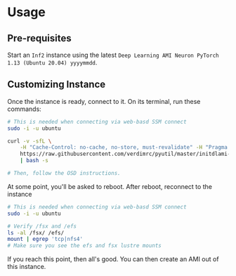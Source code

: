 # Usage <!-- omit in toc -->

## Pre-requisites

Start an `Inf2` instance using the latest `Deep Learning AMI Neuron PyTorch 1.13 (Ubuntu 20.04) yyyymmdd`.

## Customizing Instance

Once the instance is ready, connect to it. On its terminal, run these commands:

```bash
# This is needed when connecting via web-basd SSM connect
sudo -i -u ubuntu

curl -v -sfL \
    -H "Cache-Control: no-cache, no-store, must-revalidate" -H "Pragma: no-cache" -H "Expires: 0" \
    https://raw.githubusercontent.com/verdimrc/pyutil/master/initdlami-ul2004-neuron-pt113/bootstrap-initneuron.sh \
    | bash -s

# Then, follow the OSD instructions.
```

At some point, you'll be asked to reboot. After reboot, reconnect to the instance

```bash
# This is needed when connecting via web-basd SSM connect
sudo -i -u ubuntu

# Verify /fsx and /efs
ls -al /fsx/ /efs/
mount | egrep 'tcp|nfs4'
# Make sure you see the efs and fsx lustre mounts
```

If you reach this point, then all's good. You can then create an AMI out of this instance.
